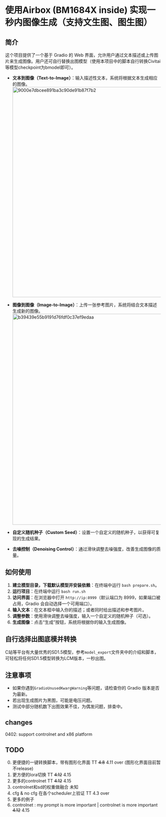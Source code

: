 # 使用Airbox (BM1684X inside) 实现一秒内图像生成（支持文生图、图生图）

## 简介
这个项目提供了一个基于 Gradio 的 Web 界面，允许用户通过文本描述或上传图片来生成图像。用户还可自行替换出图模型（使用本项目中的脚本自行转换Civitai等模型checkpoint为bmodel即可）。

- **文本到图像（Text-to-Image）**：输入描述性文本，系统将根据文本生成相应的图像。
  <img width="681" alt="9000e7dbcee891ba3c90de91b87f7b2" src="https://github.com/ZillaRU/SD-lcm-tpu/assets/25343084/be075231-60a8-4d9e-a21f-25882bcb3177">


- **图像到图像（Image-to-Image）**：上传一张参考图片，系统将结合文本描述生成新的图像。
  <img width="683" alt="b39439e55b9191d76fdf0c37ef9edaa" src="https://github.com/ZillaRU/SD-lcm-tpu/assets/25343084/9e6bf3b4-ee24-43c8-97c8-ee0e391521a6">

- **自定义随机种子（Custom Seed）**：设置一个自定义的随机种子，以获得可复现的生成结果。
- **去噪控制（Denoising Control）**：通过滑块调整去噪强度，改善生成图像的质量。

## 如何使用

1. **建立模型目录，下载默认模型并安装依赖**：在终端中运行 `bash prepare.sh`。
2. **运行项目**：在终端中运行 `bash run.sh`
3. **访问界面**：在浏览器中打开 `http://ip:8999`（默认端口为 8999，如果端口被占用，Gradio 会自动选择一个可用端口）。
4. **输入文本**：在文本框中输入你的描述；或者同时给出描述和参考图片。
5. **调整参数**：使用滑块调整去噪强度，输入一个自定义的随机种子（可选）。
6. **生成图像**：点击“生成”按钮，系统将根据你的输入生成图像。

## 自行选择出图底模并转换
C站等平台有大量优秀的SD1.5模型，参考`model_export`文件夹中的介绍和脚本，可轻松将任何SD1.5模型转换为LCM版本，一秒出图。

## 注意事项
- 如果你遇到`GradioUnusedKwargWarning`等问题，请检查你的 Gradio 版本是否为最新。
- 若出现生成图片为黑图，可能是电压问题。
- 测试中部分随机数下出图效果不佳，为偶发问题，排查中。


## changes 
0402: support controlnet and x86 platform

## TODO 
0. 更便捷的一键转换脚本，带有图形化界面 TT ~~4.8~~ 4.11 over (图形化界面目前暂不release)
1. 更方便的lora切换 TT ~~4.12~~ 4.15
2. 更多的controlnet TT ~~4.12~~ 4.15
3. controlnet和sd的权重做融合 未知
4. cfg & no cfg 在各个scheduler上验证 TT 4.3 over  
5. 更多的例子  
6. controlnet : my prompt is more important | controlnet is more important  ~~4.12~~ 4.15

